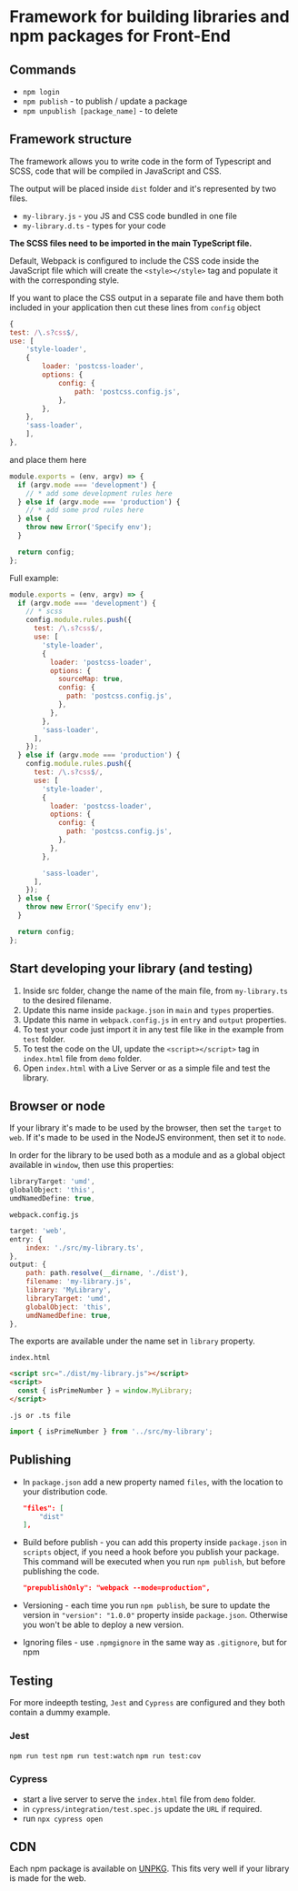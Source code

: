 # Framework for building libraries and npm packages for Front-End

## Commands

- `npm login`
- `npm publish` - to publish / update a package
- `npm unpublish [package_name]` - to delete

## Framework structure

The framework allows you to write code in the form of Typescript and SCSS, code that will be compiled in JavaScript and CSS.

The output will be placed inside `dist` folder and it's represented by two files.

- `my-library.js` - you JS and CSS code bundled in one file
- `my-library.d.ts` - types for your code

**The SCSS files need to be imported in the main TypeScript file.**

Default, Webpack is configured to include the CSS code inside the JavaScript file which will create the `<style></style>` tag and populate it with the corresponding style.

If you want to place the CSS output in a separate file and have them both included in your application then cut these lines from `config` object

```javascript
{
test: /\.s?css$/,
use: [
    'style-loader',
    {
        loader: 'postcss-loader',
        options: {
            config: {
                path: 'postcss.config.js',
            },
        },
    },
    'sass-loader',
    ],
},
```

and place them here

```javascript
module.exports = (env, argv) => {
  if (argv.mode === 'development') {
    // * add some development rules here
  } else if (argv.mode === 'production') {
    // * add some prod rules here
  } else {
    throw new Error('Specify env');
  }

  return config;
};
```

Full example:

```javascript
module.exports = (env, argv) => {
  if (argv.mode === 'development') {
    // * scss
    config.module.rules.push({
      test: /\.s?css$/,
      use: [
        'style-loader',
        {
          loader: 'postcss-loader',
          options: {
            sourceMap: true,
            config: {
              path: 'postcss.config.js',
            },
          },
        },
        'sass-loader',
      ],
    });
  } else if (argv.mode === 'production') {
    config.module.rules.push({
      test: /\.s?css$/,
      use: [
        'style-loader',
        {
          loader: 'postcss-loader',
          options: {
            config: {
              path: 'postcss.config.js',
            },
          },
        },

        'sass-loader',
      ],
    });
  } else {
    throw new Error('Specify env');
  }

  return config;
};
```

## Start developing your library (and testing)

1. Inside src folder, change the name of the main file, from `my-library.ts` to the desired filename.
2. Update this name inside `package.json` in `main` and `types` properties.
3. Update this name in `webpack.config.js` in `entry` and `output` properties.
4. To test your code just import it in any test file like in the example from `test` folder.
5. To test the code on the UI, update the `<script></script>` tag in `index.html` file from `demo` folder.
6. Open `index.html` with a Live Server or as a simple file and test the library.

## Browser or node

If your library it's made to be used by the browser, then set the `target` to `web`. If it's made to be used in the NodeJS environment, then set it to `node`.

In order for the library to be used both as a module and as a global object available in `window`, then use this properties:

```javascript
libraryTarget: 'umd',
globalObject: 'this',
umdNamedDefine: true,
```

`webpack.config.js`

```javascript
target: 'web',
entry: {
    index: './src/my-library.ts',
},
output: {
    path: path.resolve(__dirname, './dist'),
    filename: 'my-library.js',
    library: 'MyLibrary',
    libraryTarget: 'umd',
    globalObject: 'this',
    umdNamedDefine: true,
},
```

The exports are available under the name set in `library` property.

`index.html`

```html
<script src="./dist/my-library.js"></script>
<script>
  const { isPrimeNumber } = window.MyLibrary;
</script>
```

`.js or .ts file`

```javascript
import { isPrimeNumber } from '../src/my-library';
```

## Publishing

- In `package.json` add a new property named `files`, with the location to your distribution code.

  ```json
  "files": [
      "dist"
  ],
  ```

- Build before publish - you can add this property inside `package.json` in `scripts` object, if you need a hook before you publish your package. This command will be executed when you run `npm publish`, but before publishing the code.

  ```json
  "prepublishOnly": "webpack --mode=production",
  ```

- Versioning - each time you run `npm publish`, be sure to update the version in `"version": "1.0.0"` property inside `package.json`. Otherwise you won't be able to deploy a new version.

- Ignoring files - use `.npmgignore` in the same way as `.gitignore`, but for npm

## Testing

For more indeepth testing, `Jest` and `Cypress` are configured and they both contain a dummy example.

### Jest

`npm run test`
`npm run test:watch`
`npm run test:cov`

### Cypress

- start a live server to serve the `index.html` file from `demo` folder.
- in `cypress/integration/test.spec.js` update the `URL` if required.
- run `npx cypress open`

## CDN

Each npm package is available on [UNPKG](https://unpkg.com/).
This fits very well if your library is made for the web.
